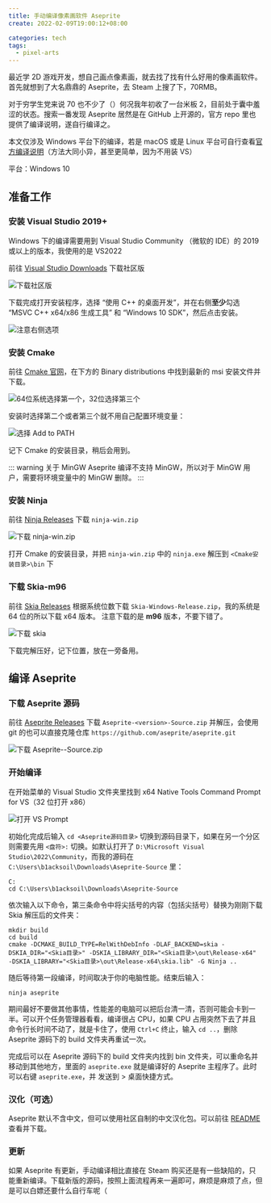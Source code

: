 ```yaml
---
title: 手动编译像素画软件 Aseprite
create: 2022-02-09T19:00:12+08:00

categories: tech
tags:
  - pixel-arts
---
```


最近学 2D 游戏开发，想自己画点像素画，就去找了找有什么好用的像素画软件。首先就想到了大名鼎鼎的 Aseprite，去 Steam 上搜了下，70RMB。

对于穷学生党来说 70 也不少了（）何况我年初收了一台米板 2，目前处于囊中羞涩的状态。搜索一番发现 Aseprite 居然是在 GitHub 上开源的，官方 repo 里也提供了编译说明，遂自行编译之。

本文仅涉及 Windows 平台下的编译，若是 macOS 或是 Linux 平台可自行查看[官方编译说明](https://github.com/aseprite/aseprite/blob/main/INSTALL.md)（方法大同小异，甚至更简单，因为不用装 VS）

平台：Windows 10

## 准备工作

### 安装 Visual Studio 2019+

Windows 下的编译需要用到 Visual Studio Community （微软的 IDE）的 2019 或以上的版本，我使用的是 VS2022

前往 [Visual Studio Downloads](https://visualstudio.microsoft.com/zh-hans/downloads/) 下载社区版

![下载社区版](vs-downloads.jpg)

下载完成打开安装程序，选择 “使用 C++ 的桌面开发”，并在右侧**至少**勾选 “MSVC C++ x64/x86 生成工具” 和 “Windows 10 SDK”，然后点击安装。

![注意右侧选项](vs-install.jpg)

### 安装 Cmake

前往 [Cmake 官网](https://cmake.org/download/)，在下方的 Binary distributions 中找到最新的 msi 安装文件并下载。

![64位系统选择第一个，32位选择第三个](cmake-downloads.jpg)

安装时选择第二个或者第三个就不用自己配置环境变量：

![选择 Add to PATH](cmake-install.jpg)

记下 Cmake 的安装目录，稍后会用到。

::: warning 关于 MinGW
Aseprite 编译不支持 MinGW，所以对于 MinGW 用户，需要将环境变量中的 MinGW 删除。
:::

### 安装 Ninja

前往 [Ninja Releases](https://github.com/ninja-build/ninja/releases) 下载 `ninja-win.zip`

![下载 ninja-win.zip](ninja-downloads.jpg)

打开 Cmake 的安装目录，并把 `ninja-win.zip` 中的 `ninja.exe` 解压到 `<Cmake安装目录>\bin` 下

### 下载 Skia-m96

前往 [Skia Releases](https://github.com/aseprite/skia/releases) 根据系统位数下载 `Skia-Windows-Release.zip`，我的系统是 64 位的所以下载 x64 版本。
注意下载的是 **m96** 版本，不要下错了。

![下载 skia](skia-downloads.jpg)

下载完解压好，记下位置，放在一旁备用。

## 编译 Aseprite

### 下载 Aseprite 源码

前往 [Aseprite Releases](https://github.com/aseprite/aseprite/releases) 下载 `Aseprite-<version>-Source.zip` 并解压，会使用 git 的也可以直接克隆仓库 `https://github.com/aseprite/aseprite.git`

![下载 Aseprite-<version>-Source.zip](aseprite-source-downloads.jpg)

### 开始编译

在开始菜单的 Visual Studio 文件夹里找到 x64 Native Tools Command Prompt for VS（32 位打开 x86）

![打开 VS Prompt](open-vs-prompt.jpg)

初始化完成后输入 `cd <Aseprite源码目录>` 切换到源码目录下，如果在另一个分区则需要先用 `<盘符>:` 切换。如默认打开了 `D:\Microsoft Visual Studio\2022\Community`，而我的源码在 `C:\Users\b1acksoil\Downloads\Aseprite-Source` 里：

```
C:
cd C:\Users\b1acksoil\Downloads\Aseprite-Source
```

依次输入以下命令，第三条命令中将尖括号的内容（包括尖括号）替换为刚刚下载 Skia 解压后的文件夹：

```
mkdir build
cd build
cmake -DCMAKE_BUILD_TYPE=RelWithDebInfo -DLAF_BACKEND=skia -DSKIA_DIR="<Skia目录>" -DSKIA_LIBRARY_DIR="<Skia目录>\out\Release-x64" -DSKIA_LIBRARY="<Skia目录>\out\Release-x64\skia.lib" -G Ninja ..
```

随后等待第一段编译，时间取决于你的电脑性能。结束后输入：

```
ninja aseprite
```

期间最好不要做其他事情，性能差的电脑可以把后台清一清，否则可能会卡到一半。可以开个任务管理器看看，编译很占 CPU，如果 CPU 占用突然下去了并且命令行长时间不动了，就是卡住了，使用 `Ctrl+C` 终止，输入 `cd ..`，删除 Aseprite 源码下的 build 文件夹再重试一次。

完成后可以在 Aseprite 源码下的 build 文件夹内找到 bin 文件夹，可以重命名并移动到其他地方，里面的 `aseprite.exe` 就是编译好的 Aseprite 主程序了。此时可以右键 `aseprite.exe`，并 发送到 > 桌面快捷方式。

### 汉化（可选）

Aseprite 默认不含中文，但可以使用社区自制的中文汉化包。可以前往 [README](https://github.com/J-11/Aseprite-Simplified-Chinese/blob/master/README.md) 查看并下载。

### 更新

如果 Aseprite 有更新，手动编译相比直接在 Steam 购买还是有一些缺陷的，只能重新编译。下载新版的源码，按照上面流程再来一遍即可，麻烦是麻烦了点，但是可以白嫖还要什么自行车呢（
